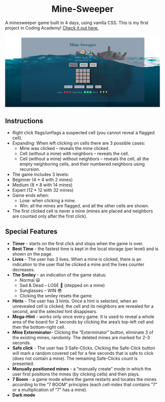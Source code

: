 <div id="header" align="center">
    <h1>Mine-Sweeper</h1>
</div>

A minesweeper game built in 4 days, using vanilla CSS. This is my first project in Coding Academy! [Check it out here.](https://moriahamami.github.io/Mine-Sweeper/ "Website link")

![Main board image](img/readme-img.png "Board-main-page")

## Instructions
- Right click flags/unflags a suspected cell (you cannot reveal a flagged cell).
- Expanding: When left clicking on cells there are 3 possible cases:
  - Mine was clicked – reveals the mine clicked.
  - Cell (without a mine) with neighbors – reveals the cell.
  - Cell (without a mine) without neighbors – reveals the cell, all the empty neighboring cells, and their numbered neighbors using recursion.
 - The game includes 3 levels:
  - Beginner (4 * 4 with 2 mines)
  - Medium (8 * 8 with 14 mines)
  - Expert (12 * 12 with 32 mines)
- Game ends when:
  - Lose: when clicking a mine.
  - Win: all the mines are flagged, and all the other cells are shown.
- The first clicked cell is never a mine (mines are placed and neighbors are counted only after the first click).

## Special Features
- **Timer** - starts on the first click and stops when the game is over.
- **Best Time** - the fastest time is kept in the local storage (per level) and is shown on the page.
- **Lives** - The user has 3 lives. When a mine is clicked, there is an indication to the user that he clicked a mine and the lives counter decreases. 
- **The Smiley** - an indication of the game status:
  - Normal 😃 
  - Sad & Dead – LOSE 🤯 (stepped on a mine)
  - Sunglasses – WIN 😎
  - Clicking the smiley resets the game
- **Hints** - The user has 3 hints. Once a hint is selected, when an unrevealed cell is clicked, the cell and its neighbors are revealed for a second, and the selected hint disappears.
- **Mega-Hint** - works only once every game. It is used to reveal a whole area of the board for 2 seconds by clicking the area’s top-left cell and then the bottom-right cell.
- **Mine Exterminator**- Clicking the “Exterminator” button, eliminate 3 of the existing mines, randomly. The deleted mines are marked for 2-3 seconds. 
- **Safe click** - The user has 3 Safe-Clicks. Clicking the Safe-Click button will mark a random covered cell for a few seconds that is safe to click (does not contain a mine). The remaining Safe-Clicks count is presented.
- **Manually positioned mines** - a “manually create” mode in which the user first positions the mines (by clicking cells) and then plays.
- **7 Boom** - a game mode where the game restarts and locates the mines according to the “7 BOOM” principles (each cell-index that contains “7” or a multiplication of “7” has a mine). 
- **Dark mode**
